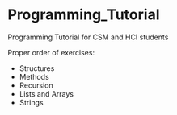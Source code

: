 # Programming_Tutorial
Programming Tutorial for CSM and HCI students  

Proper order of exercises:
* Structures
* Methods
* Recursion
* Lists and Arrays
* Strings
